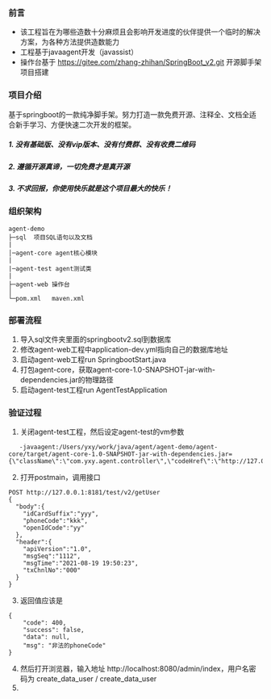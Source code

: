 
### 前言
- 该工程旨在为哪些造数十分麻烦且会影响开发进度的伙伴提供一个临时的解决方案，为各种方法提供造数能力
- 工程基于javaagent开发（javassist）
- 操作台基于 https://gitee.com/zhang-zhihan/SpringBoot_v2.git 开源脚手架项目搭建

### 项目介绍
  基于springboot的一款纯净脚手架。努力打造一款免费开源、注释全、文档全适合新手学习、方便快速二次开发的框架。
   

##### 1. 没有基础版、没有vip版本、没有付费群、没有收费二维码
##### 2. 遵循开源真谛，一切免费才是真开源
##### 3. 不求回报，你使用快乐就是这个项目最大的快乐！



### 组织架构

```
agent-demo
├─sql  项目SQL语句以及文档
|
│─agent-core agent核心模块
|
|─agent-test agent测试类
|
├─agent-web 操作台
│  
└─pom.xml   maven.xml
```

### 部署流程
1. 导入sql文件夹里面的springbootv2.sql到数据库
2. 修改agent-web工程中application-dev.yml指向自己的数据库地址
3. 启动agent-web工程run SpringbootStart.java
4. 打包agent-core，获取agent-core-1.0-SNAPSHOT-jar-with-dependencies.jar的物理路径
5. 启动agent-test工程run AgentTestApplication

### 验证过程
1. 关闭agent-test工程，然后设定agent-test的vm参数
```
   -javaagent:/Users/yxy/work/java/agent/agent-demo/agent-core/target/agent-core-1.0-SNAPSHOT-jar-with-dependencies.jar={\"className\":\"com.yxy.agent.controller\",\"codeHref\":\"http://127.0.0.1:8080/CreateDataExternalController/findParam2\",\"systemCode\":\"pft\"}
```
2. 打开postmain，调用接口
```
POST http://127.0.0.1:8181/test/v2/getUser
{
  "body":{ 
    "idCardSuffix":"yyy",
    "phoneCode":"kkk",
    "openIdCode":"yy"
  },
  "header":{
    "apiVersion":"1.0",
    "msgSeq":"1112",
    "msgTime":"2021-08-19 19:50:23", 
    "txChnlNo":"000"
  }
}
```
3. 返回值应该是
```
{
    "code": 400,
    "success": false,
    "data": null,
    "msg": "非法的phoneCode"
}
```
4. 然后打开浏览器，输入地址 http://localhost:8080/admin/index，用户名密码为 create_data_user / create_data_user 
5. 

